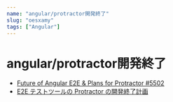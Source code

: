 ```yaml
---
name: "angular/protractor開発終了"
slug: "oesxamy"
tags: ["Angular"]
---
```


# angular/protractor開発終了

- [Future of Angular E2E & Plans for Protractor #5502](https://github.com/angular/protractor/issues/5502)
- [E2E テストツールの Protractor の開発終了計画](https://cybozu.github.io/frontend-monthly/posts/2021-04#e2e-%E3%83%86%E3%82%B9%E3%83%88%E3%83%84%E3%83%BC%E3%83%AB%E3%81%AE-protractor-%E3%81%AE%E9%96%8B%E7%99%BA%E7%B5%82%E4%BA%86%E8%A8%88%E7%94%BB)
